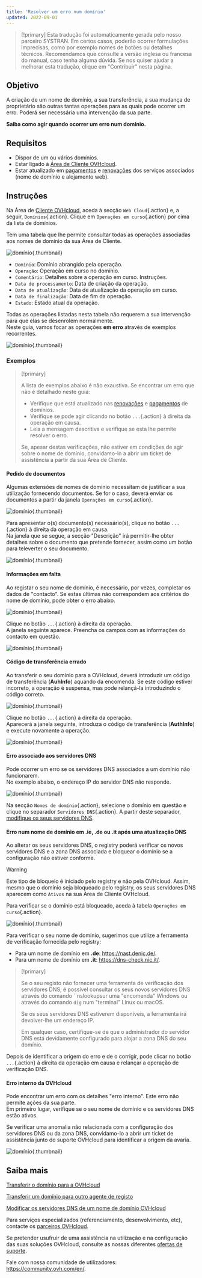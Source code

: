 ```yaml
---
title: 'Resolver um erro num domínio'
updated: 2022-09-01
---
```


> [!primary]
> Esta tradução foi automaticamente gerada pelo nosso parceiro SYSTRAN. Em certos casos, poderão ocorrer formulações imprecisas, como por exemplo nomes de botões ou detalhes técnicos. Recomendamos que consulte a versão inglesa ou francesa do manual, caso tenha alguma dúvida. Se nos quiser ajudar a melhorar esta tradução, clique em "Contribuir" nesta página.
>

## Objetivo

A criação de um nome de domínio, a sua transferência, a sua mudança de proprietário são outras tantas operações para as quais pode ocorrer um erro. Poderá ser necessária uma intervenção da sua parte.

**Saiba como agir quando ocorrer um erro num domínio.**

## Requisitos

- Dispor de um ou vários domínios.
- Estar ligado à [Área de Cliente OVHcloud](https://www.ovh.com/auth/?action=gotomanager&from=https://www.ovh.pt/&ovhSubsidiary=pt).
- Estar atualizado em [pagamentos](/pages/account/billing/invoice_management#pay-bills) e [renovações](/pages/account/billing/how_to_use_automatic_renewal#renewal-management) dos serviços associados (nome de domínio e alojamento web).

## Instruções

Na Área de [Cliente OVHcloud](https://www.ovh.com/auth/?action=gotomanager&from=https://www.ovh.pt/&ovhSubsidiary=pt), aceda à secção `Web Cloud`{.action} e, a seguir, `Domínios`{.action}. Clique em `Operações em curso`{.action} por cima da lista de domínios.

Tem uma tabela que lhe permite consultar todas as operações associadas aos nomes de domínio da sua Área de Cliente.

![domínio](images/domain-error-table01.png){.thumbnail}

- `Domínio`: Domínio abrangido pela operação.
- `Operação`:  Operação em curso no domínio.
- `Comentário`: Detalhes sobre a operação em curso. Instruções.
- `Data de processamento`: Data de criação da operação.
- `Data de atualização`:  Data de atualização da operação em curso.
- `Data de finalização`: Data de fim da operação.
- `Estado`: Estado atual da operação.

Todas as operações listadas nesta tabela não requerem a sua intervenção para que elas se desenrolem normalmente.<br>
Neste guia, vamos focar as operações **em erro** através de exemplos recorrentes.

![domínio](images/domain-error-table02.png){.thumbnail}

### Exemplos

> [!primary]
>
> A lista de exemplos abaixo é não exaustiva. Se encontrar um erro que não é detalhado neste guia:
>
> - Verifique que está atualizado nas [renovações](/pages/account/billing/how_to_use_automatic_renewal#renewal-management) e [pagamentos](/pages/account/billing/invoice_management#pay-bills) de domínios.
> - Verifique se pode agir clicando no botão `...`{.action} à direita da operação em causa.
> - Leia a mensagem descritiva e verifique se esta lhe permite resolver o erro.
>
> Se, apesar destas verificações, não estiver em condições de agir sobre o nome de domínio, convidamo-lo a abrir um ticket de assistência a partir da sua Área de Cliente.
>

#### Pedido de documentos

Algumas extensões de nomes de domínio necessitam de justificar a sua utilização fornecendo documentos. Se for o caso, deverá enviar os documentos a partir da janela `Operações em curso`{.action}.

![domínio](images/domain-error01.png){.thumbnail}

Para apresentar o(s) documento(s) necessário(s), clique no botão `...`{.action} à direita da operação em causa.<br>
Na janela que se segue, a secção "Descrição" irá permitir-lhe obter detalhes sobre o documento que pretende fornecer, assim como um botão para televerter o seu documento.

![domínio](images/domain-error02.png){.thumbnail}

#### Informações em falta

Ao registar o seu nome de domínio, é necessário, por vezes, completar os dados de "contacto". Se estas últimas não correspondem aos critérios do nome de domínio, pode obter o erro abaixo.

![domínio](images/domain-error03.png){.thumbnail}

Clique no botão `...`{.action} à direita da operação.<br>
A janela seguinte aparece. Preencha os campos com as informações do contacto em questão.

![domínio](images/domain-error04.png){.thumbnail}

#### Código de transferência errado 

Ao transferir o seu domínio para a OVHcloud, deverá introduzir um código de transferência (**AuhInfo**) aquando da encomenda. Se este código estiver incorreto, a operação é suspensa, mas pode relançá-la introduzindo o código correto.

![domínio](images/domain-error05.png){.thumbnail}

Clique no botão `...`{.action} à direita da operação.<br>
Aparecerá a janela seguinte, introduza o código de transferência (**AuthInfo**) e execute novamente a operação.

![domínio](images/domain-error06.png){.thumbnail}

#### Erro associado aos servidores DNS

Pode ocorrer um erro se os servidores DNS associados a um domínio não funcionarem.<br>
No exemplo abaixo, o endereço IP do servidor DNS não responde.

![domínio](images/domain-error07.png){.thumbnail}

Na secção `Nomes de domínio`{.action}, selecione o domínio em questão e clique no separador `Servidores DNS`{.action}. A partir deste separador, [modifique os seus servidores DNS](/pages/web_cloud/domains/dns_server_general_information). 

#### Erro num nome de domínio em **.ie**, **.de** ou **.it** após uma atualização DNS

Ao alterar os seus servidores DNS, o registry poderá verificar os novos servidores DNS e a zona DNS associada e bloquear o domínio se a configuração não estiver conforme.

> [!warning]
>
> Este tipo de bloqueio é iniciado pelo registry e não pela OVHcloud. Assim, mesmo que o domínio seja bloqueado pelo registry, os seus servidores DNS aparecem como `Ativos` na sua Área de Cliente OVHcloud.

Para verificar se o domínio está bloqueado, aceda à tabela `Operações em curso`{.action}.

![domínio](images/domain-error08.png){.thumbnail}

Para verificar o seu nome de domínio, sugerimos que utilize a ferramenta de verificação fornecida pelo registry:

- Para um nome de domínio em **.de**: <https://nast.denic.de/>.
- Para um nome de domínio em **.it**: <https://dns-check.nic.it/>.

> [!primary]
>
> Se o seu registo não fornecer uma ferramenta de verificação dos servidores DNS, é possível consultar os seus novos servidores DNS através do comando ``nslookupsur uma "encomenda" Windows ou através do comando `dig` num "terminal" Linux ou macOS. 
>
> Se os seus servidores DNS estiverem disponíveis, a ferramenta irá devolver-lhe um endereço IP.
>
> Em qualquer caso, certifique-se de que o administrador do servidor DNS está devidamente configurado para alojar a zona DNS do seu domínio.

Depois de identificar a origem do erro e de o corrigir, pode clicar no botão `...`{.action} à direita da operação em causa e relançar a operação de verificação DNS.

#### Erro interno da OVHcloud

Pode encontrar um erro com os detalhes "erro interno". Este erro não permite ações da sua parte.<br>
Em primeiro lugar, verifique se o seu nome de domínio e os servidores DNS estão ativos. 

Se verificar uma anomalia não relacionada com a configuração dos servidores DNS ou da zona DNS, convidamo-lo a abrir um ticket de assistência junto do suporte OVHcloud para identificar a origem da avaria.

![domínio](images/domain-error09.png){.thumbnail}

## Saiba mais

[Transferir o domínio para a OVHcloud](/pages/web_cloud/domains/transfer_incoming_generic_domain)

[Transferir um domínio para outro agente de registo](/pages/web_cloud/domains/transfer_outgoing_domain)

[Modificar os servidores DNS de um nome de domínio OVHcloud](/pages/web_cloud/domains/dns_server_general_information)
 
Para serviços especializados (referenciamento, desenvolvimento, etc), contacte os [parceiros OVHcloud](https://partner.ovhcloud.com/pt/directory/).

Se pretender usufruir de uma assistência na utilização e na configuração das suas soluções OVHcloud, consulte as nossas diferentes [ofertas de suporte](https://www.ovhcloud.com/pt/support-levels/).

Fale com nossa comunidade de utilizadores: <https://community.ovh.com/en/>. 